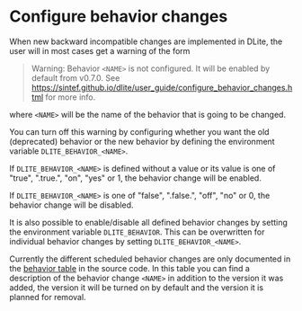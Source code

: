 Configure behavior changes
==========================
When new backward incompatible changes are implemented in DLite, the user will in
most cases get a warning of the form

> Warning: Behavior `<NAME>` is not configured. It will be enabled by default from v0.7.0. See https://sintef.github.io/dlite/user_guide/configure_behavior_changes.html for more info.

where `<NAME>` will be the name of the behavior that is going to be changed.

You can turn off this warning by configuring whether you want the old (deprecated) behavior or the new behavior by defining the environment variable `DLITE_BEHAVIOR_<NAME>`.

If `DLITE_BEHAVIOR_<NAME>` is defined without a value or its value is one of "true", ".true.", "on", "yes" or 1, the behavior change will be enabled.

If `DLITE_BEHAVIOR_<NAME>` is one of "false", ".false.", "off", "no" or 0, the behavior change will be disabled.

It is also possible to enable/disable all defined behavior changes by setting the environment variable `DLITE_BEHAVIOR`. This can be overwritten for individual behavior changes by setting `DLITE_BEHAVIOR_<NAME>`.

Currently the different scheduled behavior changes are only documented in the [behavior table] in the source code.  In this table you can find a description of the behavior change `<NAME>` in addition to the version it was added, the version it will be turned on by default and the version it is planned for removal.





[behavior table]: https://github.com/SINTEF/dlite/blob/6f38fb49ea2dbb6252bf44cd6d239a6adff6050e/src/dlite-behavior.c#L23
